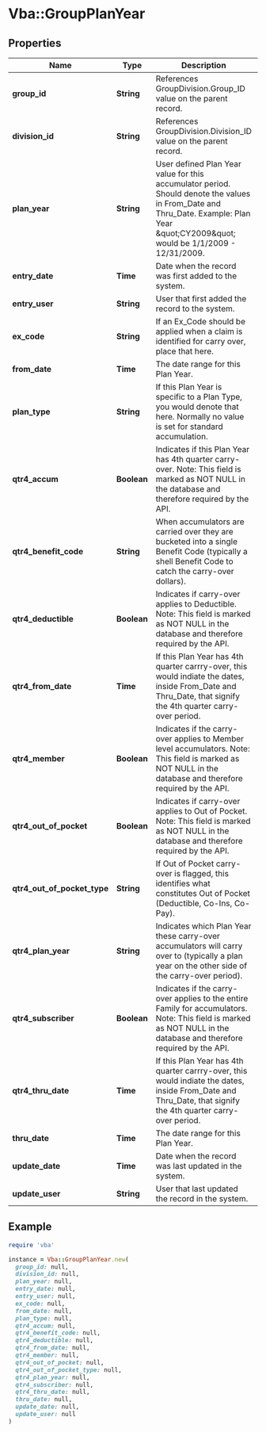 # Vba::GroupPlanYear

## Properties

| Name | Type | Description | Notes |
| ---- | ---- | ----------- | ----- |
| **group_id** | **String** | References GroupDivision.Group_ID value on the parent record. |  |
| **division_id** | **String** | References GroupDivision.Division_ID value on the parent record. |  |
| **plan_year** | **String** | User defined Plan Year value for this accumulator period. Should denote the values in From_Date and Thru_Date. Example: Plan Year \&quot;CY2009\&quot; would be 1/1/2009 - 12/31/2009. |  |
| **entry_date** | **Time** | Date when the record was first added to the system. | [optional] |
| **entry_user** | **String** | User that first added the record to the system. | [optional] |
| **ex_code** | **String** | If an Ex_Code should be applied when a claim is identified for carry over, place that here. | [optional] |
| **from_date** | **Time** | The date range for this Plan Year. | [optional] |
| **plan_type** | **String** | If this Plan Year is specific to a Plan Type, you would denote that here. Normally no value is set for standard accumulation. | [optional] |
| **qtr4_accum** | **Boolean** | Indicates if this Plan Year has 4th quarter carry-over. Note: This field is marked as NOT NULL in the database and therefore required by the API. |  |
| **qtr4_benefit_code** | **String** | When accumulators are carried over they are bucketed into a single Benefit Code (typically a shell Benefit Code to catch the carry-over dollars). | [optional] |
| **qtr4_deductible** | **Boolean** | Indicates if carry-over applies to Deductible. Note: This field is marked as NOT NULL in the database and therefore required by the API. |  |
| **qtr4_from_date** | **Time** | If this Plan Year has 4th quarter carrry-over, this would indiate the dates, inside From_Date and Thru_Date, that signify the 4th quarter carry-over period. | [optional] |
| **qtr4_member** | **Boolean** | Indicates if the carry-over applies to Member level accumulators. Note: This field is marked as NOT NULL in the database and therefore required by the API. |  |
| **qtr4_out_of_pocket** | **Boolean** | Indicates if carry-over applies to Out of Pocket. Note: This field is marked as NOT NULL in the database and therefore required by the API. |  |
| **qtr4_out_of_pocket_type** | **String** | If Out of Pocket carry-over is flagged, this identifies what constitutes Out of Pocket (Deductible, Co-Ins, Co-Pay). | [optional] |
| **qtr4_plan_year** | **String** | Indicates which Plan Year these carry-over accumulators will carry over to (typically a plan year on the other side of the carry-over period). | [optional] |
| **qtr4_subscriber** | **Boolean** | Indicates if the carry-over applies to the entire Family for accumulators. Note: This field is marked as NOT NULL in the database and therefore required by the API. |  |
| **qtr4_thru_date** | **Time** | If this Plan Year has 4th quarter carrry-over, this would indiate the dates, inside From_Date and Thru_Date, that signify the 4th quarter carry-over period. | [optional] |
| **thru_date** | **Time** | The date range for this Plan Year. | [optional] |
| **update_date** | **Time** | Date when the record was last updated in the system. | [optional] |
| **update_user** | **String** | User that last updated the record in the system. | [optional] |

## Example

```ruby
require 'vba'

instance = Vba::GroupPlanYear.new(
  group_id: null,
  division_id: null,
  plan_year: null,
  entry_date: null,
  entry_user: null,
  ex_code: null,
  from_date: null,
  plan_type: null,
  qtr4_accum: null,
  qtr4_benefit_code: null,
  qtr4_deductible: null,
  qtr4_from_date: null,
  qtr4_member: null,
  qtr4_out_of_pocket: null,
  qtr4_out_of_pocket_type: null,
  qtr4_plan_year: null,
  qtr4_subscriber: null,
  qtr4_thru_date: null,
  thru_date: null,
  update_date: null,
  update_user: null
)
```

